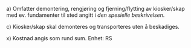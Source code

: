 a) Omfatter demontering, rengjøring og fjerning/flytting av kiosker/skap med ev. fundamenter til sted angitt i *den spesielle beskrivelsen*.

c) Kiosker/skap skal demonteres og transporteres uten å beskadiges.

x) Kostnad angis som rund sum. Enhet: RS

